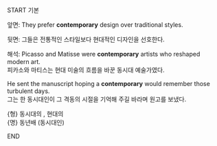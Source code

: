 START
기본

앞면:
They prefer **contemporary** design over traditional styles.

뒷면:
그들은 전통적인 스타일보다 현대적인 디자인을 선호한다.

해석:
Picasso and Matisse were **contemporary** artists who reshaped modern art.  
피카소와 마티스는 현대 미술의 흐름을 바꾼 동시대 예술가였다.

He sent the manuscript hoping a **contemporary** would remember those turbulent days.  
그는 한 동시대인이 그 격동의 시절을 기억해 주길 바라며 원고를 보냈다.

{형} 동시대의 , 현대의  
{명} 동년배 (동시대인)
<!--ID: 1747737583431-->
END